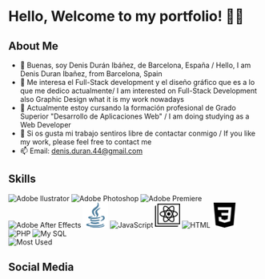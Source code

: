 # Hello, Welcome to my portfolio! 🤩🤩
## About Me
- 👋 Buenas, soy Denis Durán Ibáñez, de Barcelona, España / Hello, I am Denis Duran Ibañez, from Barcelona, Spain
- 👀 Me interesa el Full-Stack development y el diseño gráfico que es a lo que me dedico actualmente/ I am interested on Full-Stack Development also Graphic Design what it is my work nowadays
- 🌱 Actualmente estoy cursando la formación profesional de Grado Superior "Desarrollo de Aplicaciones Web" / I am doing studying as a Web Developer
- 💞️ Si os gusta mi trabajo sentiros libre de contactar conmigo / If you like my work, please feel free to contact me
- 📫 Email: denis.duran.44@gmail.com

## Skills
<div><img src="https://raw.githubusercontent.com/simple-icons/simple-icons/401aa711571f117e6f8c33ebd54a6d5b86465ec0/icons/adobeillustrator.svg" alt="Adobe Ilustrator" width="50"/>
<img src="https://raw.githubusercontent.com/simple-icons/simple-icons/401aa711571f117e6f8c33ebd54a6d5b86465ec0/icons/adobephotoshop.svg" alt="Adobe Photoshop"
width="50"/>
<img src="https://raw.githubusercontent.com/simple-icons/simple-icons/401aa711571f117e6f8c33ebd54a6d5b86465ec0/icons/adobepremierepro.svg" alt="Adobe Premiere"
width="50"/>
<img src="https://raw.githubusercontent.com/simple-icons/simple-icons/401aa711571f117e6f8c33ebd54a6d5b86465ec0/icons/adobeaftereffects.svg" alt="Adobe After Effects"
width="50"/>
<img src="https://raw.githubusercontent.com/simple-icons/simple-icons/401aa711571f117e6f8c33ebd54a6d5b86465ec0/icons/java.svg" alt="Java"
width="50"/>
<img src="https://raw.githubusercontent.com/simple-icons/simple-icons/401aa711571f117e6f8c33ebd54a6d5b86465ec0/icons/javascript.svg" alt="JavaScript"
width="50"/>     
<img src="https://raw.githubusercontent.com/simple-icons/simple-icons/401aa711571f117e6f8c33ebd54a6d5b86465ec0/icons/createreactapp.svg" alt="React"
width="50"/>
<img src="https://raw.githubusercontent.com/simple-icons/simple-icons/401aa711571f117e6f8c33ebd54a6d5b86465ec0/icons/html5.svg" alt="HTML"
width="50"/>     
<img src="https://raw.githubusercontent.com/simple-icons/simple-icons/401aa711571f117e6f8c33ebd54a6d5b86465ec0/icons/css3.svg" alt="CSS"
width="50"/>     
<img src="https://simpleicons.org/icons/php.svg" alt="PHP" width="50"/>
<img src="https://simpleicons.org/icons/mysql.svg" alt="My SQL" width="50"/></div>
<a src="https://github.com/drektmr?tab=repositories">
   <img src="https://github-readme-stats.vercel.app/api/top-langs/?username=drektmr&layout=compact"
   alt="Most Used"/>
</a>


## Social Media

